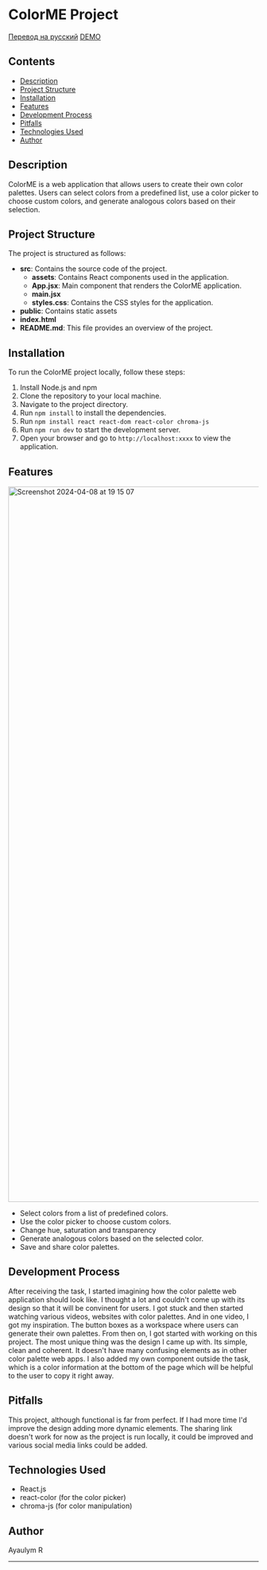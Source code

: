 
# ColorME Project
[Перевод на русский](README.ru.md)
[DEMO](https://youtu.be/to-6I_7RZ94)

## Contents 
- [Description](#description) 
- [Project Structure](#project-structure) 
- [Installation](#installation) 
- [Features](#features)
- [Development Process](#development-process)
- [Pitfalls](#pitfalls)
- [Technologies Used](#technologies-used) 
- [Author](#author) 
 

## Description
ColorME is a web application that allows users to create their own color palettes. Users can select colors from a predefined list, use a color picker to choose custom colors, and generate analogous colors based on their selection.

## Project Structure
The project is structured as follows:

- **src**: Contains the source code of the project.
    - **assets**: Contains React components used in the application.
    - **App.jsx**: Main component that renders the ColorME application.
    - **main.jsx**
    - **styles.css**: Contains the CSS styles for the application.
- **public**: Contains static assets
- **index.html**
- **README.md**: This file provides an overview of the project.

## Installation
To run the ColorME project locally, follow these steps:
1. Install Node.js and npm
2. Clone the repository to your local machine.
3. Navigate to the project directory.
4. Run  `npm install`  to install the dependencies.
5. Run  `npm install react react-dom react-color chroma-js`
6. Run  `npm run dev`  to start the development server.
7. Open your browser and go to  `http://localhost:xxxx`  to view the application.

## Features
<img width="1440" alt="Screenshot 2024-04-08 at 19 15 07" src="https://github.com/vivamichu/Color_Palette/assets/92267183/a46883f9-ff3f-44ea-b934-e472b4c2b76b">

- Select colors from a list of predefined colors.
- Use the color picker to choose custom colors.
- Change hue, saturation and transparency
- Generate analogous colors based on the selected color.
- Save and share color palettes.

## Development Process

After receiving the task, I started imagining how the color palette web application should look like. I thought a lot and couldn't come up with its design so that it will be convinent for users. I got stuck and then started watching various videos, websites with color palettes. And in one video, I got my inspiration. The button boxes as a workspace where users can generate their own palettes. From then on, I got started with working on this project. The most unique thing was the design I came up with. Its simple, clean and coherent. It doesn't have many confusing elements as in other color palette web apps. I also added my own component outside the task, which is a color information at the bottom of the page which will be helpful to the user to copy it right away.

## Pitfalls

This project, although functional is far from perfect. If I had more time I'd improve the design adding more dynamic elements. The sharing link doesn't work for now as the project is run locally, it could be improved and various social media links could be added. 

## Technologies Used 
- React.js
- react-color (for the color picker)
- chroma-js (for color manipulation)

## Author
Ayaulym R

---

